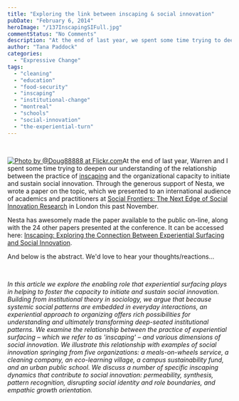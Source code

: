 ```yaml
---
title: "Exploring the link between inscaping & social innovation"
pubDate: "February 6, 2014"
heroImage: "/137InscapingSIFull.jpg"
commentStatus: "No Comments"
description: "At the end of last year, we spent some time trying to deepen our understanding of the relationship between the practice of inscaping and the organizational capacity to initiate and sustain social innovation. Through the generous support of Nesta, we wrote a paper on the topic, which we presented to an international audience of […]"
author: "Tana Paddock"
categories: 
  - "Expressive Change"
tags: 
  - "cleaning"
  - "education"
  - "food-security"
  - "inscaping"
  - "institutional-change"
  - "montreal"
  - "schools"
  - "social-innovation"
  - "the-experiential-turn"
---
```


 

[![](/137InscapingSIFull.jpg "Photo by @Doug88888 at Flickr.com")](http://www.flickr.com/photos/doug88888/4794114114/)At the end of last year, Warren and I spent some time trying to deepen our understanding of the relationship between the practice of [inscaping](https://drive.google.com/file/d/0B9n6TOVC3gefdDdSNS0xd3BEYjA/view) and the organizational capacity to initiate and sustain social innovation. Through the generous support of Nesta, we wrote a paper on the topic, which we presented to an international audience of academics and practitioners at [Social Frontiers: The Next Edge of Social Innovation Research](http://www.nesta.org.uk/event/social-frontiers) in London this past November.

Nesta has awesomely made the paper available to the public on-line, along with the 24 other papers presented at the conference. It can be accessed here: [Inscaping: Exploring the Connection Between Experiential Surfacing and Social Innovation](http://www.scribd.com/doc/192022484/Inscaping-Exploring-the-Connection-Between-Experiential-Surfacing-and-Social-Innovation).

And below is the abstract. We'd love to hear your thoughts/reactions...

 

_In this article we explore the enabling role that experiential surfacing plays in helping to foster the capacity to initiate and sustain social innovation. Building from institutional theory in sociology, we argue that because systemic social patterns are embedded in everyday interactions, an experiential approach to organizing offers rich possibilities for understanding and ultimately transforming deep-seated institutional patterns. We examine the relationship between the practice of experiential surfacing – which we refer to as 'inscaping' – and various dimensions of social innovation. We illustrate this relationship with examples of social innovation springing from five organizations: a meals-on-wheels service, a cleaning company, an eco-learning village, a campus sustainability fund, and an urban public school. We discuss a number of specific inscaping dynamics that contribute to social innovation: permeability, synthesis, pattern recognition, disrupting social identity and role boundaries, and empathic growth orientation._
